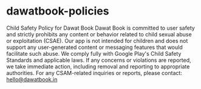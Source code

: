 # dawatbook-policies
Child Safety Policy for Dawat Book
Dawat Book is committed to user safety and strictly prohibits any content or behavior related to child sexual abuse or exploitation (CSAE). Our app is not intended for children and does not support any user-generated content or messaging features that would facilitate such abuse.
We comply fully with Google Play's Child Safety Standards and applicable laws. If any concerns or violations are reported, we take immediate action, including removal and reporting to appropriate authorities.
For any CSAM-related inquiries or reports, please contact: hello@dawatbook.in
